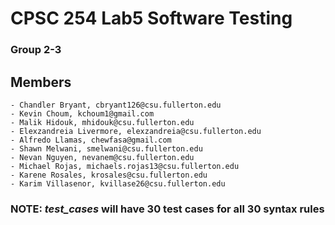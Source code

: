 # CPSC 254 Lab5 Software Testing
### Group 2-3
## Members
    - Chandler Bryant, cbryant126@csu.fullerton.edu
    - Kevin Choum, kchoum1@gmail.com
    - Malik Hidouk, mhidouk@csu.fullerton.edu
    - Elexzandreia Livermore, elexzandreia@csu.fullerton.edu
    - Alfredo Llamas, chewfasa@gmail.com
    - Shawn Melwani, smelwani@csu.fullerton.edu
    - Nevan Nguyen, nevanem@csu.fullerton.edu
    - Michael Rojas, michaels.rojas13@csu.fullerton.edu
    - Karene Rosales, krosales@csu.fullerton.edu 
    - Karim Villasenor, kvillase26@csu.fullerton.edu
### NOTE: *test_cases* will have 30 test cases for all 30 syntax rules